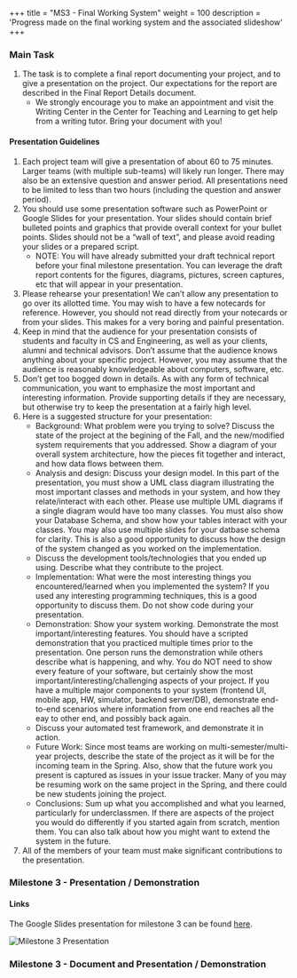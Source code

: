 +++
title = "MS3 - Final Working System"
weight = 100
description = 'Progress made on the final working system and the associated slideshow'
+++

### Main Task
1. The task is to complete a final report documenting your project, and to give a presentation on the project. Our expectations for the report are described in the Final Report Details document.
   - We strongly encourage you to make an appointment and visit the Writing Center in the Center for Teaching and Learning to get help from a writing tutor. Bring your document with you!
#### Presentation Guidelines
1. Each project team will give a presentation of about 60 to 75 minutes. Larger teams (with multiple sub-teams) will likely run longer. There may also be an extensive question and answer period. All presentations need to be limited to less than two hours (including the question and answer period).
2. You should use some presentation software such as PowerPoint or Google Slides for your presentation. Your slides should contain brief bulleted points and graphics that provide overall context for your bullet points. Slides should not be a “wall of text”, and please avoid reading your slides or a prepared script.
   - NOTE: You will have already submitted your draft technical report before your final milestone presentation. You can leverage the draft report contents for the figures, diagrams, pictures, screen captures, etc that will appear in your presentation.
3. Please rehearse your presentation! We can’t allow any presentation to go over its allotted time. You may wish to have a few notecards for reference. However, you should not read directly from your notecards or from your slides. This makes for a very boring and painful presentation.
4. Keep in mind that the audience for your presentation consists of students and faculty in CS and Engineering, as well as your clients, alumni and technical advisors. Don’t assume that the audience knows anything about your specific project. However, you may assume that the audience is reasonably knowledgeable about computers, software, etc.
5. Don’t get too bogged down in details. As with any form of technical communication, you want to emphasize the most important and interesting information. Provide supporting details if they are necessary, but otherwise try to keep the presentation at a fairly high level.
6. Here is a suggested structure for your presentation:
   - Background: What problem were you trying to solve? Discuss the state of the project at the begining of the Fall, and the new/modified system requirements that you addressed. Show a diagram of your overall system architecture, how the pieces fit together and interact, and how data flows between them.
   - Analysis and design: Discuss your design model. In this part of the presentation, you must show a UML class diagram illustrating the most important classes and methods in your system, and how they relate/interact with each other. Please use multiple UML diagrams if a single diagram would have too many classes. You must also show your Database Schema, and show how your tables interact with your classes. You may also use multiple slides for your datbase schema for clarity. This is also a good opportunity to discuss how the design of the system changed as you worked on the implementation.
   - Discuss the development tools/technologies that you ended up using. Describe what they contribute to the project.
   - Implementation: What were the most interesting things you encountered/learned when you implemented the system? If you used any interesting programming techniques, this is a good opportunity to discuss them. Do not show code during your presentation.
   - Demonstration: Show your system working. Demonstrate the most important/interesting features. You should have a scripted demonstration that you practiced multiple times prior to the presentation. One person runs the demonstration while others describe what is happening, and why. You do NOT need to show every feature of your software, but certainly show the most important/interesting/challenging aspects of your project. If you have a multiple major components to your system (frontend UI, mobile app, HW, simulator, backend server/DB), demonstrate end-to-end scenarios where information from one end reaches all the eay to other end, and possibly back again.
   - Discuss your automated test framework, and demonstrate it in action.
   - Future Work: Since most teams are working on multi-semester/multi-year projects, describe the state of the project as it will be for the incoming team in the Spring. Also, show that the future work you present is captured as issues in your issue tracker. Many of you may be resuming work on the same project in the Spring, and there could be new students joining the project.
   - Conclusions: Sum up what you accomplished and what you learned, particularly for underclassmen. If there are aspects of the project you would do differently if you started again from scratch, mention them. You can also talk about how you might want to extend the system in the future.
7. All of the members of your team must make significant contributions to the presentation.

### Milestone 3 - Presentation / Demonstration
#### Links
The Google Slides presentation for milestone 3 can be found [here](https://docs.google.com/presentation/d/16aQrNHLUBLhj_hsnZceSQvtIxRZ9tp1HctWL3ttBOro/edit#slide=id.g29972c97951_7_17235).

![Milestone 3 Presentation](https://github.com/YCP-Rev-Metrix/Wiki/assets/79937590/5f040e75-1ef3-46b0-9221-a88b6534cc5b)

### Milestone 3 - Document and Presentation / Demonstration
